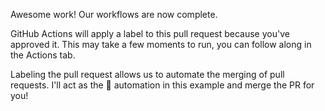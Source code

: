Awesome work! Our workflows are now complete. 

GitHub Actions will apply a label to this pull request because you've approved it. This may take a few moments to run, you can follow along in the Actions tab.

Labeling the pull request allows us to automate the merging of pull requests. I'll act as the :robot: automation in this example and merge the PR for you!